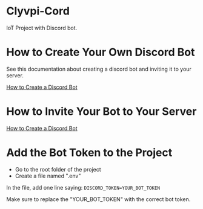 # Clyvpi-Cord
IoT Project with Discord bot.

# How to Create Your Own Discord Bot
See this documentation about creating a discord bot and inviting it to your server.

[How to Create a Discord Bot](https://discordpy.readthedocs.io/en/stable/discord.html)

# How to Invite Your Bot to Your Server
[How to Create a Discord Bot](https://discordpy.readthedocs.io/en/stable/discord.html#inviting-your-bot)

# Add the Bot Token to the Project

- Go to the root folder of the project
- Create a file named ".env"

In the file, add one line saying: `DISCORD_TOKEN=YOUR_BOT_TOKEN`

Make sure to replace the "YOUR_BOT_TOKEN" with the correct bot token.

